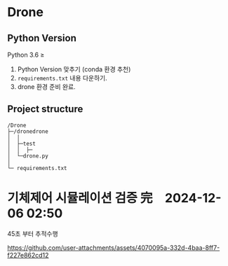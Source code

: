# Drone
## Python Version
Python 3.6 ≥
1. Python Version 맞추기 (conda 환경 추천)
2. `requirements.txt` 내용 다운하기.
3. drone 환경 준비 완료.

## Project structure
```
/Drone
├─/dronedrone
│  │
│  ├─test
│  │  ├─
│  └─drone.py
│
└─ requirements.txt
```

# 기체제어 시뮬레이션 검증 完　2024-12-06 02:50
45초 부터 추적수행  

https://github.com/user-attachments/assets/4070095a-332d-4baa-8ff7-f227e862cd12


